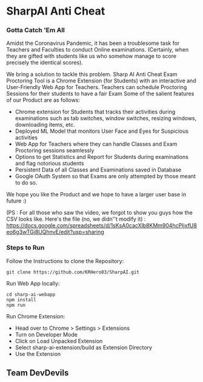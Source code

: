 # SharpAI Anti Cheat

### Gotta Catch 'Em All 
Amidst the Coronavirus Pandemic, it has been a troublesome task for Teachers and Faculties to conduct Online examinations. (Certainly, when they are gifted with students like us who somehow manage to score precisely the identical scores).

We bring a solution to tackle this problem. Sharp AI Anti Cheat Exam Proctoring Tool is a Chrome Extension (for Students) with an interactive and User-Friendly Web App for Teachers. Teachers can schedule Proctoring Sessions for their students to have a fair Exam
Some of the salient features of our Product are as follows:
- Chrome extension for Students that tracks their activities during examinations such as tab switches, window switches, resizing windows, downloading items, etc.
- Deployed ML Model that monitors User Face and Eyes for Suspicious activities
- Web App for Teachers where they can handle Classes and Exam Proctoring sessions seamlessly
- Options to get Statistics and Report for Students during examinations and flag notorious students
- Persistent Data of all Classes and Examinations saved in Database
- Google OAuth System so that Exams are only attempted by those meant to do so.

We hope you like the Product and we hope to have a larger user base in future :)

(PS : For all those who saw the video, we forgot to show you guys how the CSV looks like. Here's the file (no, we didn''t modify it) : https://docs.google.com/spreadsheets/d/1sKsA0cacXlb8KMm904hcPIjxfU8eo6g3wTGj8UQhnvE/edit?usp=sharing

### Steps to Run

Follow the Instructions to clone the Repository:
```
git clone https://github.com/KRHero03/SharpAI.git
```

Run Web App locally:
```
cd sharp-ai-webapp
npm install 
npm run
```

Run Chrome Extension:
- Head over to Chrome > Settings > Extensions
- Turn on Developer Mode
- Click on Load Unpacked Extension
- Select sharp-ai-extension/build as Extension Directory
- Use the Extension

## Team DevDevils
